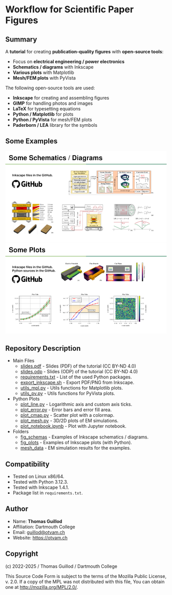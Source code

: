# Workflow for Scientific Paper Figures

## Summary

A **tutorial** for creating **publication-quality figures** with **open-source tools**:
* Focus on **electrical engineering / power electronics**
* **Schematics / diagrams** with Inkscape
* **Various plots** with Matplotlib
* **Mesh/FEM plots** with PyVista

The following open-source tools are used:
* **Inkscape** for creating and assembling figures
* **GIMP** for handling photos and images
* **LaTeX** for typesetting equations
* **Python / Matplotlib** for plots
* **Python / PyVista** for mesh/FEM plots
* **Paderborn / LEA** library for the symbols

## Some Examples

![Schemas](img_data/schemas.png)
![Plots](img_data/plots.png)

## Repository Description

* Main Files
  * [slides.pdf](slides.pdf) - Slides (PDF) of the tutorial (CC BY-ND 4.0)
  * [slides.odp](slides.odp) - Slides (ODP) of the tutorial (CC BY-ND 4.0)
  * [requirements.txt](requirements.txt) - List of the used Python packages.
  * [export_inkscape.sh](export_inkscape.sh) - Export PDF/PNG from Inkscape.
  * [utils_mpl.py](utils_mpl.py) - Utils functions for Matplotlib plots.
  * [utils_pv.py](utils_pv.py) - Utils functions for PyVista plots.
* Python Plots
  * [plot_line.py](plot_line.py) - Logarithmic axis and custom axis ticks.
  * [plot_error.py](plot_error.py) - Error bars and error fill area.
  * [plot_cmap.py](plot_cmap.py) - Scatter plot with a colormap.
  * [plot_mesh.py](plot_mesh.py) - 3D/2D plots of EM simulations.
  * [plot_notebook.ipynb](plot_cmap.py) - Plot with Jupyter notebook.
* Folders
  * [fig_schemas](fig_schemas) - Examples of Inkscape schematics / diagrams.
  * [fig_plots](fig_plots) - Examples of Inkscape plots (with Python).
  * [mesh_data](mesh_data) - EM simulation results for the examples.

## Compatibility

* Tested on Linux x86/64.
* Tested with Python 3.12.3.
* Tested with Inkscape 1.4.1.
* Package list in `requirements.txt`.

## Author

* Name: **Thomas Guillod**
* Affiliation: Dartmouth College
* Email: guillod@otvam.ch
* Website: https://otvam.ch

## Copyright

(c) 2022-2025 / Thomas Guillod / Dartmouth College

This Source Code Form is subject to the terms of the Mozilla Public
License, v. 2.0. If a copy of the MPL was not distributed with this
file, You can obtain one at http://mozilla.org/MPL/2.0/.
